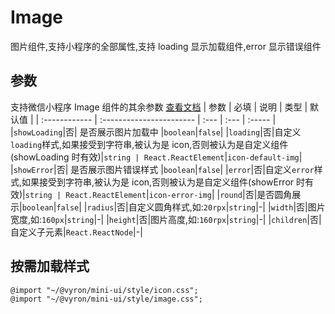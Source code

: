 # Image

图片组件,支持小程序的全部属性,支持 loading 显示加载组件,error 显示错误组件

## 参数

支持微信小程序 Image 组件的其余参数 [查看文档](https://developers.weixin.qq.com/miniprogram/dev/component/image.html) | 参数 | 必填 | 说明 | 类型 | 默认值 | | :------------ | :----------------------- | :--- | :--- | :----- | |`showLoading`|否| 是否展示图片加载中 |`boolean`|`false`| |`loading`|否|自定义`loading`样式,如果接受到字符串,被认为是 icon,否则被认为是自定义组件(showLoading 时有效)|`string | React.ReactElement`|`icon-default-img`| |`showError`|否| 是否展示图片错误样式 |`boolean`|`false`| |`error`|否|自定义`error`样式,如果接受到字符串,被认为是 icon,否则被认为是自定义组件(showError 时有效)|`string | React.ReactElement`|`icon-error-img`| |`round`|否|是否圆角展示|`boolean`|`false`| |`radius`|否|自定义圆角样式,如:`20rpx`|`string`|-| |`width`|否|图片宽度,如:`160px`|`string`|-| |`height`|否|图片高度,如:`160rpx`|`string`|-| |`children`|否|自定义子元素|`React.ReactNode`|-|

## 按需加载样式

```less
@import "~/@vyron/mini-ui/style/icon.css";
@import "~/@vyron/mini-ui/style/image.css";
```
